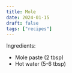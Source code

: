 ```yaml
---
title: Mole
date: 2024-01-15
draft: false
tags: ["recipes"]
---
```


Ingredients:
- Mole paste (2 tbsp)
- Hot water (5-6 tbsp)